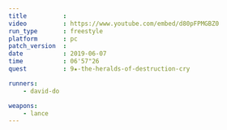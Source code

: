 ```yaml
---
title          :
video          : https://www.youtube.com/embed/d80pFPMGBZ0
run_type       : freestyle
platform       : pc
patch_version  : 
date           : 2019-06-07
time           : 06'57"26
quest          : 9★-the-heralds-of-destruction-cry

runners:
    - david-do

weapons:
    - lance
---
```

